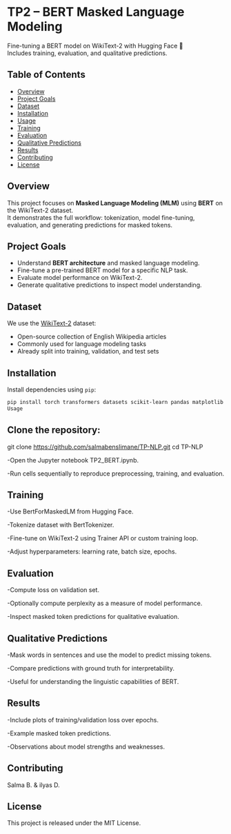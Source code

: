 # TP2 – BERT Masked Language Modeling
Fine-tuning a BERT model on WikiText-2 with Hugging Face 🤗  
Includes training, evaluation, and qualitative predictions.

## Table of Contents
- [Overview](#overview)
- [Project Goals](#project-goals)
- [Dataset](#dataset)
- [Installation](#installation)
- [Usage](#usage)
- [Training](#training)
- [Evaluation](#evaluation)
- [Qualitative Predictions](#qualitative-predictions)
- [Results](#results)
- [Contributing](#contributing)
- [License](#license)

## Overview
This project focuses on **Masked Language Modeling (MLM)** using **BERT** on the WikiText-2 dataset.  
It demonstrates the full workflow: tokenization, model fine-tuning, evaluation, and generating predictions for masked tokens.

## Project Goals
- Understand **BERT architecture** and masked language modeling.  
- Fine-tune a pre-trained BERT model for a specific NLP task.  
- Evaluate model performance on WikiText-2.  
- Generate qualitative predictions to inspect model understanding.

## Dataset
We use the [WikiText-2](https://blog.einstein.ai/the-wikitext-long-term-dependency-language-modeling-dataset/) dataset:  
- Open-source collection of English Wikipedia articles  
- Commonly used for language modeling tasks  
- Already split into training, validation, and test sets  

## Installation
Install dependencies using `pip`:

```bash
pip install torch transformers datasets scikit-learn pandas matplotlib
Usage
```

## Clone the repository:

git clone https://github.com/salmabenslimane/TP-NLP.git
cd TP-NLP

-Open the Jupyter notebook TP2_BERT.ipynb.

-Run cells sequentially to reproduce preprocessing, training, and evaluation.

## Training

-Use BertForMaskedLM from Hugging Face.

-Tokenize dataset with BertTokenizer.

-Fine-tune on WikiText-2 using Trainer API or custom training loop.

-Adjust hyperparameters: learning rate, batch size, epochs.

## Evaluation

-Compute loss on validation set.

-Optionally compute perplexity as a measure of model performance.

-Inspect masked token predictions for qualitative evaluation.

## Qualitative Predictions

-Mask words in sentences and use the model to predict missing tokens.

-Compare predictions with ground truth for interpretability.

-Useful for understanding the linguistic capabilities of BERT.

## Results

-Include plots of training/validation loss over epochs.

-Example masked token predictions.

-Observations about model strengths and weaknesses.

## Contributing

Salma B. & ilyas D. 

## License

This project is released under the MIT License.
